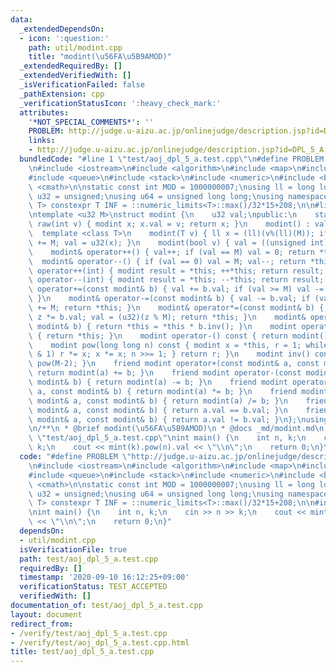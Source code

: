 ```yaml
---
data:
  _extendedDependsOn:
  - icon: ':question:'
    path: util/modint.cpp
    title: "modint(\u56FA\u5B9AMOD)"
  _extendedRequiredBy: []
  _extendedVerifiedWith: []
  _isVerificationFailed: false
  _pathExtension: cpp
  _verificationStatusIcon: ':heavy_check_mark:'
  attributes:
    '*NOT_SPECIAL_COMMENTS*': ''
    PROBLEM: http://judge.u-aizu.ac.jp/onlinejudge/description.jsp?id=DPL_5_A
    links:
    - http://judge.u-aizu.ac.jp/onlinejudge/description.jsp?id=DPL_5_A
  bundledCode: "#line 1 \"test/aoj_dpl_5_a.test.cpp\"\n#define PROBLEM \"http://judge.u-aizu.ac.jp/onlinejudge/description.jsp?id=DPL_5_A\"\
    \n#include <iostream>\n#include <algorithm>\n#include <map>\n#include <set>\n\
    #include <queue>\n#include <stack>\n#include <numeric>\n#include <bitset>\n#include\
    \ <cmath>\n\nstatic const int MOD = 1000000007;\nusing ll = long long;\nusing\
    \ u32 = unsigned;\nusing u64 = unsigned long long;\nusing namespace std;\n\ntemplate<class\
    \ T> constexpr T INF = ::numeric_limits<T>::max()/32*15+208;\n\n#line 1 \"util/modint.cpp\"\
    \ntemplate <u32 M>\nstruct modint {\n    u32 val;\npublic:\n    static modint\
    \ raw(int v) { modint x; x.val = v; return x; }\n    modint() : val(0) {}\n  \
    \  template <class T>\n    modint(T v) { ll x = (ll)(v%(ll)(M)); if (x < 0) x\
    \ += M; val = u32(x); }\n    modint(bool v) { val = ((unsigned int)(v) % M); }\n\
    \    modint& operator++() { val++; if (val == M) val = 0; return *this; }\n  \
    \  modint& operator--() { if (val == 0) val = M; val--; return *this; }\n    modint\
    \ operator++(int) { modint result = *this; ++*this; return result; }\n    modint\
    \ operator--(int) { modint result = *this; --*this; return result; }\n    modint&\
    \ operator+=(const modint& b) { val += b.val; if (val >= M) val -= M; return *this;\
    \ }\n    modint& operator-=(const modint& b) { val -= b.val; if (val >= M) val\
    \ += M; return *this; }\n    modint& operator*=(const modint& b) { u64 z = val;\
    \ z *= b.val; val = (u32)(z % M); return *this; }\n    modint& operator/=(const\
    \ modint& b) { return *this = *this * b.inv(); }\n    modint operator+() const\
    \ { return *this; }\n    modint operator-() const { return modint() - *this; }\n\
    \    modint pow(long long n) const { modint x = *this, r = 1; while (n) { if (n\
    \ & 1) r *= x; x *= x; n >>= 1; } return r; }\n    modint inv() const { return\
    \ pow(M-2); }\n    friend modint operator+(const modint& a, const modint& b) {\
    \ return modint(a) += b; }\n    friend modint operator-(const modint& a, const\
    \ modint& b) { return modint(a) -= b; }\n    friend modint operator*(const modint&\
    \ a, const modint& b) { return modint(a) *= b; }\n    friend modint operator/(const\
    \ modint& a, const modint& b) { return modint(a) /= b; }\n    friend bool operator==(const\
    \ modint& a, const modint& b) { return a.val == b.val; }\n    friend bool operator!=(const\
    \ modint& a, const modint& b) { return a.val != b.val; }\n};\nusing mint = modint<MOD>;\n\
    \n/**\n * @brief modint(\u56FA\u5B9AMOD)\n * @docs _md/modint.md\n */\n#line 21\
    \ \"test/aoj_dpl_5_a.test.cpp\"\nint main() {\n    int n, k;\n    cin >> n >>\
    \ k;\n    cout << mint(k).pow(n).val << \"\\n\";\n    return 0;\n}\n"
  code: "#define PROBLEM \"http://judge.u-aizu.ac.jp/onlinejudge/description.jsp?id=DPL_5_A\"\
    \n#include <iostream>\n#include <algorithm>\n#include <map>\n#include <set>\n\
    #include <queue>\n#include <stack>\n#include <numeric>\n#include <bitset>\n#include\
    \ <cmath>\n\nstatic const int MOD = 1000000007;\nusing ll = long long;\nusing\
    \ u32 = unsigned;\nusing u64 = unsigned long long;\nusing namespace std;\n\ntemplate<class\
    \ T> constexpr T INF = ::numeric_limits<T>::max()/32*15+208;\n\n#include \"../util/modint.cpp\"\
    \nint main() {\n    int n, k;\n    cin >> n >> k;\n    cout << mint(k).pow(n).val\
    \ << \"\\n\";\n    return 0;\n}"
  dependsOn:
  - util/modint.cpp
  isVerificationFile: true
  path: test/aoj_dpl_5_a.test.cpp
  requiredBy: []
  timestamp: '2020-09-10 16:12:25+09:00'
  verificationStatus: TEST_ACCEPTED
  verifiedWith: []
documentation_of: test/aoj_dpl_5_a.test.cpp
layout: document
redirect_from:
- /verify/test/aoj_dpl_5_a.test.cpp
- /verify/test/aoj_dpl_5_a.test.cpp.html
title: test/aoj_dpl_5_a.test.cpp
---
```

